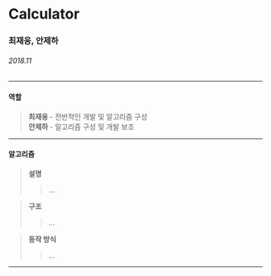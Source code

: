 # Calculator

### 최재웅, 안제하

###### 2018.11


___
#### 역할

> <b> 최재웅 </b> - 전반적인 개발 및 알고리즘 구성 <br>
> <b> 안제하 </b> - 알고리즘 구성 및 개발 보조 <br>
___
#### 알고리즘

> <b> 설명 </b>
> > ...

> <b> 구조 </b>
> > ...

> <b> 동작 방식 </b>
> > ...
___
